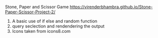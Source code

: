 Stone, Paper and Scissor Game https://virenderbhambra.github.io/Stone-Paper-Scissor-Project-2/
1. A basic use of if else and random function 
2. query seclection and rendendering the output
3. Icons taken from icons8.com
